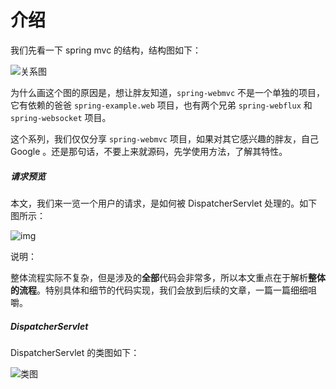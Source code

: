 # 介绍

我们先看一下 spring mvc 的结构，结构图如下：

![关系图](http://static2.iocoder.cn/images/Spring/2022-01-01/01.png)

为什么画这个图的原因是，想让胖友知道，`spring-webmvc` 不是一个单独的项目，它有依赖的爸爸 `spring-example.web` 项目，也有两个兄弟 `spring-webflux` 和 `spring-websocket` 项目。

这个系列，我们仅仅分享 `spring-webmvc` 项目，如果对其它感兴趣的胖友，自己 Google 。还是那句话，不要上来就源码，先学使用方法，了解其特性。



##### 请求预览

本文，我们来一览一个用户的请求，是如何被 DispatcherServlet 处理的。如下图所示：



![img](https://blog-pictures.oss-cn-shanghai.aliyuncs.com/15300766829012.jpg)



说明：

整体流程实际不复杂，但是涉及的**全部**代码会非常多，所以本文重点在于解析**整体的流程**。特别具体和细节的代码实现，我们会放到后续的文章，一篇一篇细细咀嚼。



##### DispatcherServlet 

DispatcherServlet 的类图如下：

![类图](http://static2.iocoder.cn/images/Spring/2022-02-04/01.png)





